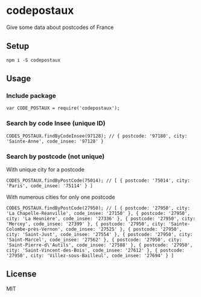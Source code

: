 # codepostaux

Give some data about postcodes of France

## Setup

`npm i -S codepostaux`

## Usage

### Include package

`
var CODE_POSTAUX = require('codepostaux');
`

### Search by code Insee (unique ID)

`
CODES_POSTAUX.findByCodeInsee(97128);
// { postcode: '97180', city: 'Sainte-Anne', code_insee: '97128' }
`

### Search by postcode (not unique)

With unique city for a postcode

`CODES_POSTAUX.findByPostCode(75014);
 // [ { postcode: '75014', city: 'Paris', code_insee: '75114' } ]
 `

With numerous cities for only one postcode

`CODES_POSTAUX.findByPostCode(27950);
 // [ { postcode: '27950', city: 'La Chapelle-Réanville', code_insee: '27150' },
      { postcode: '27950', city: 'La Heunière', code_insee: '27336' },
      { postcode: '27950', city: 'Mercey', code_insee: '27399' },
      { postcode: '27950', city: 'Sainte-Colombe-près-Vernon', code_insee: '27525' },
      { postcode: '27950', city: 'Saint-Just', code_insee: '27554' },
      { postcode: '27950', city: 'Saint-Marcel', code_insee: '27562' },
      { postcode: '27950', city: 'Saint-Pierre-d\'Autils', code_insee: '27588' },
      { postcode: '27950', city: 'Saint-Vincent-des-Bois', code_insee: '27612' },
      { postcode: '27950', city: 'Villez-sous-Bailleul', code_insee: '27694' } ]
`

## License

MIT
